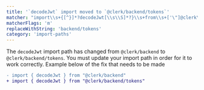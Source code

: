 ```yaml
---
title: '`decodeJwt` import moved to `@clerk/backend/tokens`'
matcher: "import\\s+{[^}]*?decodeJwt[\\s\\S]*?}\\s+from\\s+['\"]@clerk\\/(backend)(?!\/tokens)['\"]"
matcherFlags: 'm'
replaceWithString: 'backend/tokens'
category: 'import-paths'
---
```


The `decodeJwt` import path has changed from `@clerk/backend` to `@clerk/backend/tokens`. You must update your import path in order for it to work correctly. Example below of the fix that needs to be made

```diff
- import { decodeJwt } from "@clerk/backend"
+ import { decodeJwt } from "@clerk/backend/tokens"
```
